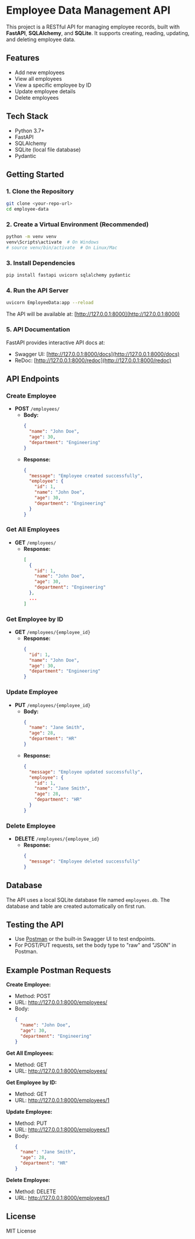# Employee Data Management API

This project is a RESTful API for managing employee records, built with **FastAPI**, **SQLAlchemy**, and **SQLite**. It supports creating, reading, updating, and deleting employee data.

## Features

- Add new employees
- View all employees
- View a specific employee by ID
- Update employee details
- Delete employees

## Tech Stack

- Python 3.7+
- FastAPI
- SQLAlchemy
- SQLite (local file database)
- Pydantic

## Getting Started

### 1. Clone the Repository

```sh
git clone <your-repo-url>
cd employee-data
```

### 2. Create a Virtual Environment (Recommended)

```sh
python -m venv venv
venv\Scripts\activate  # On Windows
# source venv/bin/activate  # On Linux/Mac
```

### 3. Install Dependencies

```sh
pip install fastapi uvicorn sqlalchemy pydantic
```

### 4. Run the API Server

```sh
uvicorn EmployeeData:app --reload
```

The API will be available at: [http://127.0.0.1:8000](http://127.0.0.1:8000)

### 5. API Documentation

FastAPI provides interactive API docs at:

- Swagger UI: [http://127.0.0.1:8000/docs](http://127.0.0.1:8000/docs)
- ReDoc: [http://127.0.0.1:8000/redoc](http://127.0.0.1:8000/redoc)

## API Endpoints

### Create Employee

- **POST** `/employees/`
  - **Body:**
    ```json
    {
      "name": "John Doe",
      "age": 30,
      "department": "Engineering"
    }
    ```
  - **Response:**
    ```json
    {
      "message": "Employee created successfully",
      "employee": {
        "id": 1,
        "name": "John Doe",
        "age": 30,
        "department": "Engineering"
      }
    }
    ```

### Get All Employees

- **GET** `/employees/`
  - **Response:**
    ```json
    [
      {
        "id": 1,
        "name": "John Doe",
        "age": 30,
        "department": "Engineering"
      },
      ...
    ]
    ```

### Get Employee by ID

- **GET** `/employees/{employee_id}`
  - **Response:**
    ```json
    {
      "id": 1,
      "name": "John Doe",
      "age": 30,
      "department": "Engineering"
    }
    ```

### Update Employee

- **PUT** `/employees/{employee_id}`
  - **Body:**
    ```json
    {
      "name": "Jane Smith",
      "age": 28,
      "department": "HR"
    }
    ```
  - **Response:**
    ```json
    {
      "message": "Employee updated successfully",
      "employee": {
        "id": 1,
        "name": "Jane Smith",
        "age": 28,
        "department": "HR"
      }
    }
    ```

### Delete Employee

- **DELETE** `/employees/{employee_id}`
  - **Response:**
    ```json
    {
      "message": "Employee deleted successfully"
    }
    ```

## Database

The API uses a local SQLite database file named `employees.db`. The database and table are created automatically on first run.

## Testing the API

- Use [Postman](https://www.postman.com/) or the built-in Swagger UI to test endpoints.
- For POST/PUT requests, set the body type to "raw" and "JSON" in Postman.

## Example Postman Requests

**Create Employee:**
  - Method: POST
  - URL: http://127.0.0.1:8000/employees/
  - Body:
    ```json
    {
      "name": "John Doe",
      "age": 30,
      "department": "Engineering"
    }
    ```

**Get All Employees:**
  - Method: GET
  - URL: http://127.0.0.1:8000/employees/

**Get Employee by ID:**
  - Method: GET
  - URL: http://127.0.0.1:8000/employees/1

**Update Employee:**
  - Method: PUT
  - URL: http://127.0.0.1:8000/employees/1
  - Body:
    ```json
    {
      "name": "Jane Smith",
      "age": 28,
      "department": "HR"
    }
    ```

**Delete Employee:**
  - Method: DELETE
  - URL: http://127.0.0.1:8000/employees/1

## License

MIT License
